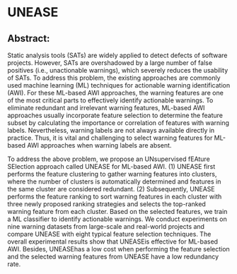 # UNEASE
## Abstract: 

Static analysis tools (SATs) are widely applied to detect defects of software projects. However, SATs are overshadowed by a large number of false positives (i.e., unactionable warnings), which severely reduces the usability of SATs. To address this problem, the existing approaches are commonly used machine learning (ML) techniques for actionable warning identification (AWI). For these ML-based AWI approaches, the warning features are one of the most critical parts to effectively identify actionable warnings. To eliminate redundant and irrelevant warning features, ML-based AWI approaches usually incorporate feature selection to determine the feature subset by calculating the importance or correlation of features with warning labels. Nevertheless, warning labels are not always available directly in practice. Thus, it is vital and challenging to select warning features for ML-based AWI approaches when warning labels are absent.

To address the above problem, we propose an UNsupervised fEAture SElection approach called UNEASE for ML-based AWI. (1) UNEASE first performs the feature clustering to gather warning features into clusters, where the number of clusters is automatically determined and features in the same cluster are considered redundant. (2) Subsequently, UNEASE performs the feature ranking to sort warning features in each cluster with three newly proposed ranking strategies and selects the top-ranked warning feature from each cluster. Based on the selected features, we train a ML classifier to identify actionable warnings. We conduct experiments on nine warning datasets from large-scale and real-world projects and compare UNEASE with eight typical feature selection techniques. The overall experimental results show that UNEASEis effective for ML-based AWI. Besides, UNEASEhas a low cost when performing the feature selection and the selected warning features from UNEASE have a low redundancy rate.
